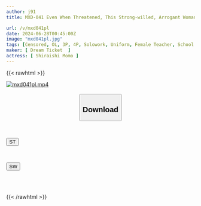```yaml
---
author: j91
title: MXD-041 Even When Threatened, This Strong-willed, Arrogant Woman Doesn't Give Up, And Even When She's Being Threatened, She Glares At The Dick Of A Man Who Takes Advantage Of Her Weakness And Takes It In Her Mouth. Momo Shiraishi

url: /v/mxd041pl
date: 2024-06-28T00:45:00Z
image: "mxd041pl.jpg"
tags: [Censored, OL, 3P, 4P, Solowork, Uniform, Female Teacher, School Girls, Electric Massager, Slender, Deep Throating	]
maker: [ Dream Ticket  ]
actress: [ Shiraishi Momo ]
---
```



{{< rawhtml >}}

<div class="video" data-videoid="KG912WQ1wgSzw8">
    <a href="javascript:;">
        <img src="/v/mxd041pl/mxd041pl.jpg" width="WIDTH" height="HEIGHT" alt="mxd041pl.mp4" loading="lazy">
    </a>
</div>

<script type="text/javascript" src="https://j91.asia/asset/on-demand-st.js"></script>

<br>
  <link rel="stylesheet" href="https://j91.asia/asset/bs5.css">
  
  <center>
  <button class="btn btn-primary" type="button" data-bs-toggle="collapse" data-bs-target=".multi-collapse" aria-expanded="false" aria-controls="multiCollapseExample1 multiCollapseExample2"><h2>Download</h2></button></center>
</p>
<div class="row">
  <div class="col">
    <div class="collapse multi-collapse" id="multiCollapseExample1">
      <div class="card card-body">
	      	      <br>
<div class="buttons">  
<p><a href="/v/mxd041pl/st.html" target="_blank"><button class="btn-hover color-3"><i class="fa fa-download"></i> ST</button></a></p></div>
    </div>
  </div>
</div>
  <div class="col">
    <div class="collapse multi-collapse" id="multiCollapseExample2">
      <div class="card card-body">
	      <br>
<div class="buttons">
<p><a href="/v/mxd041pl/sw.html" target="_blank"><button class="btn-hover color-2"><i class="fa fa-download"></i> SW</button></a></p></div>
<br><br>
      </div>
    </div>
  </div>
</div>

{{< /rawhtml >}}
